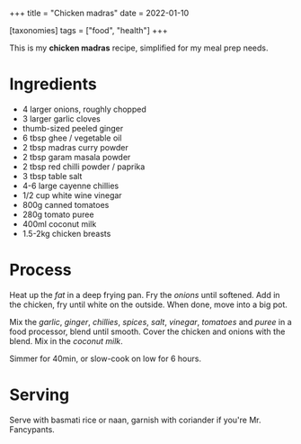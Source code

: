 +++
title = "Chicken madras"
date = 2022-01-10

[taxonomies]
tags = ["food", "health"]
+++

This is my **chicken madras** recipe, simplified for my meal prep needs.

# Ingredients

- 4 larger onions, roughly chopped
- 3 larger garlic cloves
- thumb-sized peeled ginger
- 6 tbsp ghee / vegetable oil
- 2 tbsp madras curry powder
- 2 tbsp garam masala powder
- 2 tbsp red chilli powder / paprika
- 3 tbsp table salt
- 4-6 large cayenne chillies
- 1/2 cup white wine vinegar
- 800g canned tomatoes
- 280g tomato puree
- 400ml coconut milk
- 1.5-2kg chicken breasts

# Process

Heat up the _fat_ in a deep frying pan. Fry the _onions_ until softened. Add in
the chicken, fry until white on the outside. When done, move into a big pot.

Mix the _garlic_, _ginger_, _chillies_, _spices_, _salt_, _vinegar_, _tomatoes_
and _puree_ in a food processor, blend until smooth. Cover the chicken and
onions with the blend. Mix in the _coconut milk_.

Simmer for 40min, or slow-cook on low for 6 hours.

# Serving

Serve with basmati rice or naan, garnish with coriander if you're Mr.
Fancypants.
